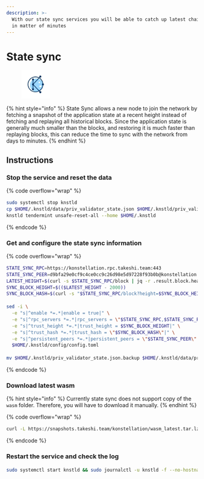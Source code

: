 ```yaml
---
description: >-
  With our state sync services you will be able to catch up latest chain block
  in matter of minutes
---
```


# State sync

<figure><img src="https://github.com/takeshi-val/Logo/raw/main/konstellation.png" alt=""><figcaption></figcaption></figure>

{% hint style="info" %}
State Sync allows a new node to join the network by fetching a snapshot of the application state at a recent height instead of fetching and replaying all historical blocks. Since the application state is generally much smaller than the blocks, and restoring it is much faster than replaying blocks, this can reduce the time to sync with the network from days to minutes.
{% endhint %}

## Instructions

### Stop the service and reset the data

{% code overflow="wrap" %}
```bash
sudo systemctl stop knstld
cp $HOME/.knstld/data/priv_validator_state.json $HOME/.knstld/priv_validator_state.json.backup
knstld tendermint unsafe-reset-all --home $HOME/.knstld
```
{% endcode %}

### Get and configure the state sync information

{% code overflow="wrap" %}
```bash
STATE_SYNC_RPC=https://konstellation.rpc.takeshi.team:443
STATE_SYNC_PEER=d9bfa29e0cf9c4ce0cc9c26d98e5d97228f93b0b@konstellation.rpc.takeshi.team:13656
LATEST_HEIGHT=$(curl -s $STATE_SYNC_RPC/block | jq -r .result.block.header.height)
SYNC_BLOCK_HEIGHT=$(($LATEST_HEIGHT - 2000))
SYNC_BLOCK_HASH=$(curl -s "$STATE_SYNC_RPC/block?height=$SYNC_BLOCK_HEIGHT" | jq -r .result.block_id.hash)

sed -i \
  -e "s|^enable *=.*|enable = true|" \
  -e "s|^rpc_servers *=.*|rpc_servers = \"$STATE_SYNC_RPC,$STATE_SYNC_RPC\"|" \
  -e "s|^trust_height *=.*|trust_height = $SYNC_BLOCK_HEIGHT|" \
  -e "s|^trust_hash *=.*|trust_hash = \"$SYNC_BLOCK_HASH\"|" \
  -e "s|^persistent_peers *=.*|persistent_peers = \"$STATE_SYNC_PEER\"|" \
  $HOME/.knstld/config/config.toml

mv $HOME/.knstld/priv_validator_state.json.backup $HOME/.knstld/data/priv_validator_state.json
```
{% endcode %}

### Download latest wasm

{% hint style="info" %}
Currently state sync does not support copy of the `wasm` folder. Therefore, you will have to download it manually.
{% endhint %}

{% code overflow="wrap" %}
```bash
curl -L https://snapshots.takeshi.team/konstellation/wasm_latest.tar.lz4 | lz4 -dc - | tar -xf - -C $HOME/.knstld
```
{% endcode %}

### Restart the service and check the log

```bash
sudo systemctl start knstld && sudo journalctl -u knstld -f --no-hostname -o cat
```
